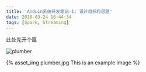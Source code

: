 ```yaml
---
title: 'Anduin系统开发笔记-1: 设计目标和思路'
date: 2016-03-24 16:44:34
tags: [Spark, Streaming]
---
```


此处先开个篇

![plumber](http://7xs8oo.com1.z0.glb.clouddn.com/plumber.jpg)

{% asset_img plumber.jpg This is an example image %}
